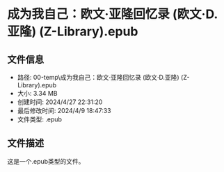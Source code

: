 ﻿# 成为我自己：欧文·亚隆回忆录 (欧文·D.亚隆) (Z-Library).epub

## 文件信息
- 路径: 00-temp\成为我自己：欧文·亚隆回忆录 (欧文·D.亚隆) (Z-Library).epub
- 大小: 3.34 MB
- 创建时间: 2024/4/27 22:31:20
- 最后修改时间: 2024/4/9 18:47:33
- 文件类型: .epub

## 文件描述
这是一个.epub类型的文件。

